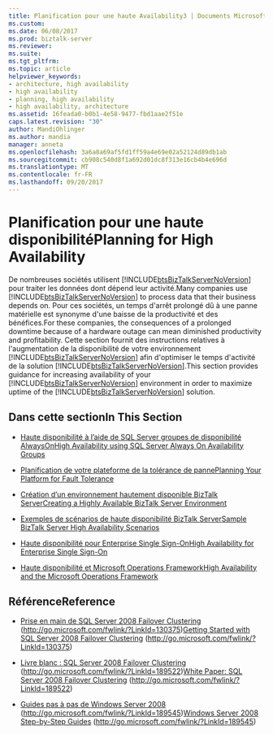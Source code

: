 ```yaml
---
title: Planification pour une haute Availability3 | Documents Microsoft
ms.custom: 
ms.date: 06/08/2017
ms.prod: biztalk-server
ms.reviewer: 
ms.suite: 
ms.tgt_pltfrm: 
ms.topic: article
helpviewer_keywords:
- architecture, high availability
- high availability
- planning, high availability
- high availability, architecture
ms.assetid: 16feada0-b0b1-4e58-9477-fbd1aae2f51e
caps.latest.revision: "30"
author: MandiOhlinger
ms.author: mandia
manager: anneta
ms.openlocfilehash: 3a6a8a69af5fd1ff59a4e69e02a52124d89db1ab
ms.sourcegitcommit: cb908c540d8f1a692d01dc8f313e16cb4b4e696d
ms.translationtype: MT
ms.contentlocale: fr-FR
ms.lasthandoff: 09/20/2017
---
```

# <a name="planning-for-high-availability"></a><span data-ttu-id="cf4aa-102">Planification pour une haute disponibilité</span><span class="sxs-lookup"><span data-stu-id="cf4aa-102">Planning for High Availability</span></span>
<span data-ttu-id="cf4aa-103">De nombreuses sociétés utilisent [!INCLUDE[btsBizTalkServerNoVersion](../includes/btsbiztalkservernoversion-md.md)] pour traiter les données dont dépend leur activité.</span><span class="sxs-lookup"><span data-stu-id="cf4aa-103">Many companies use [!INCLUDE[btsBizTalkServerNoVersion](../includes/btsbiztalkservernoversion-md.md)] to process data that their business depends on.</span></span> <span data-ttu-id="cf4aa-104">Pour ces sociétés, un temps d'arrêt prolongé dû à une panne matérielle est synonyme d'une baisse de la productivité et des bénéfices.</span><span class="sxs-lookup"><span data-stu-id="cf4aa-104">For these companies, the consequences of a prolonged downtime because of a hardware outage can mean diminished productivity and profitability.</span></span> <span data-ttu-id="cf4aa-105">Cette section fournit des instructions relatives à l'augmentation de la disponibilité de votre environnement [!INCLUDE[btsBizTalkServerNoVersion](../includes/btsbiztalkservernoversion-md.md)] afin d'optimiser le temps d'activité de la solution [!INCLUDE[btsBizTalkServerNoVersion](../includes/btsbiztalkservernoversion-md.md)].</span><span class="sxs-lookup"><span data-stu-id="cf4aa-105">This section provides guidance for increasing availability of your [!INCLUDE[btsBizTalkServerNoVersion](../includes/btsbiztalkservernoversion-md.md)] environment in order to maximize uptime of the [!INCLUDE[btsBizTalkServerNoVersion](../includes/btsbiztalkservernoversion-md.md)] solution.</span></span>  
  
## <a name="in-this-section"></a><span data-ttu-id="cf4aa-106">Dans cette section</span><span class="sxs-lookup"><span data-stu-id="cf4aa-106">In This Section</span></span>  
-   [<span data-ttu-id="cf4aa-107">Haute disponibilité à l’aide de SQL Server groupes de disponibilité AlwaysOn</span><span class="sxs-lookup"><span data-stu-id="cf4aa-107">High Availability using SQL Server Always On Availability Groups</span></span>](../core/high-availability-using-sql-server-always-on-availability-groups.md)
  
-   [<span data-ttu-id="cf4aa-108">Planification de votre plateforme de la tolérance de panne</span><span class="sxs-lookup"><span data-stu-id="cf4aa-108">Planning Your Platform for Fault Tolerance</span></span>](../core/planning-your-platform-for-fault-tolerance.md)  
  
-   [<span data-ttu-id="cf4aa-109">Création d’un environnement hautement disponible BizTalk Server</span><span class="sxs-lookup"><span data-stu-id="cf4aa-109">Creating a Highly Available BizTalk Server Environment</span></span>](../core/creating-a-highly-available-biztalk-server-environment.md)  
  
-   [<span data-ttu-id="cf4aa-110">Exemples de scénarios de haute disponibilité BizTalk Server</span><span class="sxs-lookup"><span data-stu-id="cf4aa-110">Sample BizTalk Server High Availability Scenarios</span></span>](../core/sample-biztalk-server-high-availability-scenarios.md)  
  
-   [<span data-ttu-id="cf4aa-111">Haute disponibilité pour Enterprise Single Sign-On</span><span class="sxs-lookup"><span data-stu-id="cf4aa-111">High Availability for Enterprise Single Sign-On</span></span>](../core/high-availability-for-enterprise-single-sign-on.md)  
  
-   [<span data-ttu-id="cf4aa-112">Haute disponibilité et Microsoft Operations Framework</span><span class="sxs-lookup"><span data-stu-id="cf4aa-112">High Availability and the Microsoft Operations Framework</span></span>](../core/high-availability-and-the-microsoft-operations-framework.md)  
  
## <a name="reference"></a><span data-ttu-id="cf4aa-113">Référence</span><span class="sxs-lookup"><span data-stu-id="cf4aa-113">Reference</span></span>  
  
-   <span data-ttu-id="cf4aa-114">[Prise en main de SQL Server 2008 Failover Clustering](http://go.microsoft.com/fwlink/?LinkId=130375) (http://go.microsoft.com/fwlink/?LinkId=130375)</span><span class="sxs-lookup"><span data-stu-id="cf4aa-114">[Getting Started with SQL Server 2008 Failover Clustering](http://go.microsoft.com/fwlink/?LinkId=130375) (http://go.microsoft.com/fwlink/?LinkId=130375)</span></span>  
  
-   <span data-ttu-id="cf4aa-115">[Livre blanc : SQL Server 2008 Failover Clustering](http://go.microsoft.com/fwlink/?LinkId=189522) (http://go.microsoft.com/fwlink/?LinkId=189522)</span><span class="sxs-lookup"><span data-stu-id="cf4aa-115">[White Paper: SQL Server 2008 Failover Clustering](http://go.microsoft.com/fwlink/?LinkId=189522) (http://go.microsoft.com/fwlink/?LinkId=189522)</span></span>  
  
-   <span data-ttu-id="cf4aa-116">[Guides pas à pas de Windows Server 2008](http://go.microsoft.com/fwlink/?LinkId=189545) (http://go.microsoft.com/fwlink/?LinkId=189545)</span><span class="sxs-lookup"><span data-stu-id="cf4aa-116">[Windows Server 2008 Step-by-Step Guides](http://go.microsoft.com/fwlink/?LinkId=189545) (http://go.microsoft.com/fwlink/?LinkId=189545)</span></span>